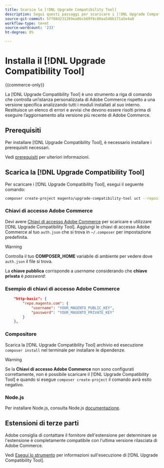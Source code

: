 ```yaml
---
title: Scarica la [!DNL Upgrade Compatibility Tool]
description: Segui questi passaggi per scaricare i [!DNL Upgrade Compatibility Tool] per il progetto Adobe Commerce.
source-git-commit: 5ff08d231269ea0bcb69f8c80aa546b171a5e4a0
workflow-type: tm+mt
source-wordcount: '233'
ht-degree: 0%

---
```



# Installa il [!DNL Upgrade Compatibility Tool]

{{commerce-only}}

La [!DNL Upgrade Compatibility Tool] è uno strumento a riga di comando che controlla un’istanza personalizzata di Adobe Commerce rispetto a una versione specifica analizzando tutti i moduli installati al suo interno. Restituisce un elenco di errori e avvisi che devono essere risolti prima di eseguire l’aggiornamento alla versione più recente di Adobe Commerce.

## Prerequisiti

Per installare [!DNL Upgrade Compatibility Tool], è necessario installare i prerequisiti necessari.

Vedi [prerequisiti](../upgrade-compatibility-tool/prerequisites.md) per ulteriori informazioni.

## Scarica la [!DNL Upgrade Compatibility Tool]

Per scaricare i [!DNL Upgrade Compatibility Tool], esegui il seguente comando:

```bash
composer create-project magento/upgrade-compatibility-tool uct --repository https://repo.magento.com
```

### Chiavi di accesso Adobe Commerce

Devi avere [Chiavi di accesso Adobe Commerce](https://devdocs.magento.com/marketplace/sellers/profile-information.html#access-keys) per scaricare e utilizzare [!DNL Upgrade Compatibility Tool]. Aggiungi le chiavi di accesso Adobe Commerce al tuo `auth.json` che si trova in `~/.composer` per impostazione predefinita.

>[!WARNING]
>
>Controlla il tuo **COMPOSER_HOME** variabile di ambiente per vedere dove `auth.json` il file si trova.

La **chiave pubblica** corrisponde a _username_ considerando che **chiave privata** è _password_:

### Esempio di chiavi di accesso Adobe Commerce

```json
    "http-basic": {
        "repo.magento.com": {
            "username": "YOUR_MAGENTO_PUBLIC_KEY",
            "password": "YOUR_MAGENTO_PRIVATE_KEY"
        }
    },
```

### Compositore

Scarica la [!DNL Upgrade Compatibility Tool] archivio ed esecuzione `composer install` nel terminale per installare le dipendenze.

>[!WARNING]
>
>Se la **Chiavi di accesso Adobe Commerce** non sono configurati correttamente, non è possibile scaricare il [!DNL Upgrade Compatibility Tool] e quando si esegue `composer create-project` il comando avrà esito negativo.

### Node.js

Per installare Node.js, consulta Node.js [documentazione](https://nodejs.dev/learn/how-to-install-nodejs).

## Estensioni di terze parti

Adobe consiglia di contattare il fornitore dell&#39;estensione per determinare se l&#39;estensione è completamente compatibile con l&#39;ultima versione rilasciata di Adobe Commerce.

Vedi [Esegui lo strumento](../upgrade-compatibility-tool/run.md) per informazioni sull&#39;esecuzione di [!DNL Upgrade Compatibility Tool].
